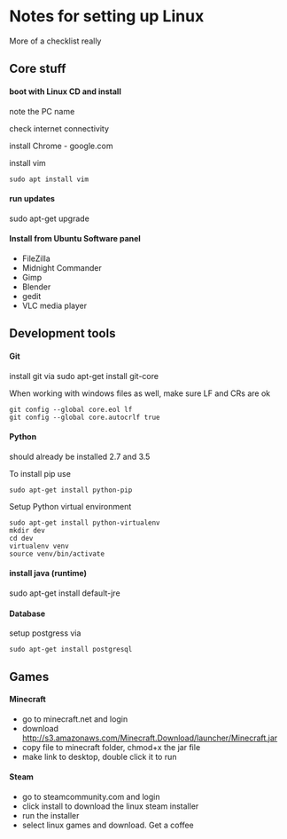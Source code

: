 
# Notes for setting up Linux

More of a checklist really

## Core stuff

#### boot with Linux CD and install 

note the PC name

check internet connectivity


install Chrome - google.com

install vim

    sudo apt install vim



#### run updates
sudo apt-get upgrade




#### Install from Ubuntu Software panel
- FileZilla
- Midnight Commander
- Gimp
- Blender
- gedit
- VLC media player




## Development tools

#### Git
install git via 
    sudo apt-get install git-core
    
When working with windows files as well, make sure LF and CRs are ok

    git config --global core.eol lf
    git config --global core.autocrlf true



#### Python
should already be installed 2.7 and 3.5


To install pip use

    sudo apt-get install python-pip


Setup Python virtual environment

    sudo apt-get install python-virtualenv
    mkdir dev
    cd dev
    virtualenv venv
    source venv/bin/activate
    
    

#### install java (runtime)
sudo apt-get install default-jre


#### Database

setup postgress via

    sudo apt-get install postgresql
    


## Games


#### Minecraft
- go to minecraft.net and login
- download http://s3.amazonaws.com/Minecraft.Download/launcher/Minecraft.jar
- copy file to minecraft folder, chmod+x the jar file
- make link to desktop, double click it to run

#### Steam
- go to steamcommunity.com and login
- click install to download the linux steam installer
- run the installer
- select linux games and download. Get a coffee
